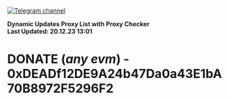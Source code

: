 [![Telegram channel](https://img.shields.io/endpoint?url=https://runkit.io/damiankrawczyk/telegram-badge/branches/master?url=https://t.me/n4z4v0d)](https://t.me/n4z4v0d) 

**Dynamic Updates Proxy List with Proxy Checker**  
**Last Updated: 20.12.23 13:01**

# DONATE (_any evm_) - 0xDEADf12DE9A24b47Da0a43E1bA70B8972F5296F2
